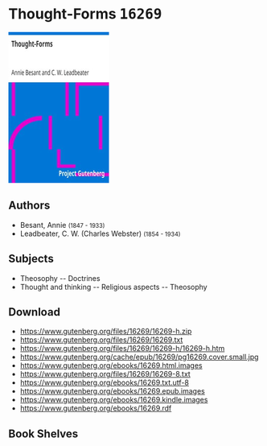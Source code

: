 # Thought-Forms <kbd>16269</kbd>

![](./cover.medium.jpg "")

## Authors


 - Besant, Annie <small>(1847 - 1933)</small>
 - Leadbeater, C. W. (Charles Webster) <small>(1854 - 1934)</small>

## Subjects


 - Theosophy -- Doctrines
 - Thought and thinking -- Religious aspects -- Theosophy

## Download


 - https://www.gutenberg.org/files/16269/16269-h.zip
 - https://www.gutenberg.org/files/16269/16269.txt
 - https://www.gutenberg.org/files/16269/16269-h/16269-h.htm
 - https://www.gutenberg.org/cache/epub/16269/pg16269.cover.small.jpg
 - https://www.gutenberg.org/ebooks/16269.html.images
 - https://www.gutenberg.org/files/16269/16269-8.txt
 - https://www.gutenberg.org/ebooks/16269.txt.utf-8
 - https://www.gutenberg.org/ebooks/16269.epub.images
 - https://www.gutenberg.org/ebooks/16269.kindle.images
 - https://www.gutenberg.org/ebooks/16269.rdf

## Book Shelves


